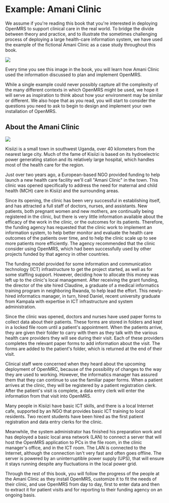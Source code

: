 # Example: Amani Clinic

We assume if you're reading this book that you're interested in deploying OpenMRS to support clinical care in the real world. To bridge the divide between theory and practice, and to illustrate the sometimes challenging process of deploying a large health-care information system, we have used the example of the fictional Amani Clinic as a case study throughout this book.

![](http://write.flossmanuals.net/openmrs/example-amani-clinic/static/case-study.png)

Every time you see this image in the book, you will learn how Amani Clinic used the information discussed to plan and implement OpenMRS.

While a single example could never possibly capture all the complexity of the many different contexts in which OpenMRS might be used, we hope it will serve as inspiration to think about how your environment may be similar or different. We also hope that as you read, you will start to consider the questions you need to ask to begin to design and implement your own installation of OpenMRS.

## About the Amani Clinic

![](http://write.flossmanuals.net/openmrs/example-amani-clinic/static/clinic.png)

Kisiizi is a small town in southwest Uganda, over 40 kilometers from the nearest large city. Much of the fame of Kisiizi is based on its hydroelectric power generating station and its relatively large hospital, which handles most of the health care for the region.

Just over two years ago, a European-based NGO provided funding to help launch a new health care facility we'll call "Amani Clinic" in the town. This clinic was opened specifically to address the need for maternal and child health \(MCH\) care in Kisiizi and the surrounding areas.

Since its opening, the clinic has been very successful in establishing itself, and has attracted a full staff of doctors, nurses, and assistants. New patients, both pregnant women and new mothers, are continually being registered in the clinic, but there is very little information available about the efficacy of the work in the clinic, or the outcomes for its patients. Therefore, the funding agency has requested that the clinic work to implement an information system, to help better monitor and evaluate the health care outcomes of the patients over time, and to help the clinic scale up to see more patients more efficiently. The agency recommended that the clinic consider using OpenMRS, which had been successfully used by other projects funded by that agency in other countries.

The funding model provided for some information and communication technology \(ICT\) infrastructure to get the project started, as well as for some staffing support. However, deciding how to allocate this money was left up to the clinic's local management. After receiving the grant funding, the director of the site hired Claudine, a graduate of a medical informatics training program in neighboring Rwanda, to help lead the effort. This newly-hired informatics manager, in turn, hired Daniel, recent university graduate from Kampala with expertise in ICT infrastructure and system administration.

Since the clinic was opened, doctors and nurses have used paper forms to collect data about their patients. These forms are stored in folders and kept in a locked file room until a patient's appointment. When the patients arrive, they are given their folder to carry with them as they talk with the various health care providers they will see during their visit. Each of these providers completes the relevant paper forms to add information about the visit. The forms are added to the patient's folder, which is returned at the end of their visit.

Clinical staff were concerned when they heard about the upcoming deployment of OpenMRC, because of the possibility of changes to the way they are used to working. However, the informatics manager has assured them that they can continue to use the familiar paper forms. When a patient arrives at the clinic, they will be registered by a patient registration clerk. After the patient's visit is complete, a data entry clerk will enter the information from that visit into OpenMRS.

Many people in Kisiizi have basic ICT skills, and there is a local Internet cafe, supported by an NGO that provides basic ICT training to local residents. Two recent students have been hired as the first patient registration and data entry clerks for the clinic.

Meanwhile, the system administrator has finished his preparation work and has deployed a basic local area network \(LAN\) to connect a server that will host the OpenMRS application to PCs in the file room, in the clinic manager's office, and in the ICT room. The LAN is connected to the Internet, although the connection isn't very fast and often goes offline. The server is powered by an uninterruptible power supply \(UPS\), that will ensure it stays running despite any fluctuations in the local power grid.

Through the rest of this book, you will follow the progress of the people at the Amani Clinic as they install OpenMRS, customize it to fit the needs of their clinic, and use OpenMRS from day to day, first to enter data and then to extract it for patient visits and for reporting to their funding agency on an ongoing basis.

